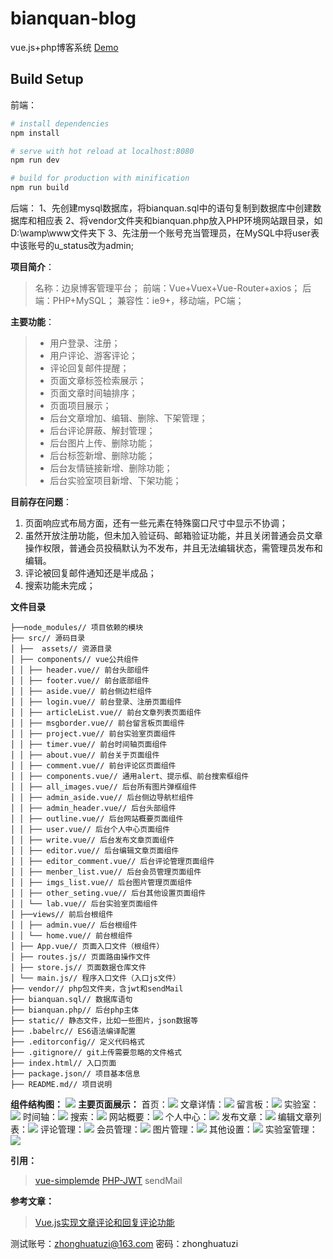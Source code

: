 # bianquan-blog
vue.js+php博客系统 [Demo](http://www.ynxnw.top)


## Build Setup
前端：
``` bash
# install dependencies
npm install

# serve with hot reload at localhost:8080
npm run dev

# build for production with minification
npm run build
```
后端：
1、先创建mysql数据库，将bianquan.sql中的语句复制到数据库中创建数据库和相应表
2、将vendor文件夹和bianquan.php放入PHP环境网站跟目录，如D:\wamp\www文件夹下
3、先注册一个账号充当管理员，在MySQL中将user表中该账号的u_status改为admin;



**项目简介**：
> 名称：边泉博客管理平台；
> 前端：Vue+Vuex+Vue-Router+axios；
> 后端：PHP+MySQL；
> 兼容性：ie9+，移动端，PC端；

**主要功能**：
> * 用户登录、注册；
> * 用户评论、游客评论；
> * 评论回复邮件提醒；
> * 页面文章标签检索展示；
> * 页面文章时间轴排序；
> * 页面项目展示；
> * 后台文章增加、编辑、删除、下架管理；
> * 后台评论屏蔽、解封管理；
> * 后台图片上传、删除功能；
> * 后台标签新增、删除功能；
> * 后台友情链接新增、删除功能；
> * 后台实验室项目新增、下架功能；

**目前存在问题**： 
1.  页面响应式布局方面，还有一些元素在特殊窗口尺寸中显示不协调；
2.  虽然开放注册功能，但未加入验证码、邮箱验证功能，并且关闭普通会员文章操作权限，普通会员投稿默认为不发布，并且无法编辑状态，需管理员发布和编辑。
3.  评论被回复邮件通知还是半成品；
4.  搜索功能未完成；


**文件目录**
```
├──node_modules// 项目依赖的模块    
├── src// 源码目录 
│ ├──  assets// 资源目录 
│ ├── components// vue公共组件
│ │ ├── header.vue// 前台头部组件
│ │ ├── footer.vue// 前台底部组件
│ │ ├── aside.vue// 前台侧边栏组件
│ │ ├── login.vue// 前台登录、注册页面组件
│ │ ├── articleList.vue// 前台文章列表页面组件
│ │ ├── msgborder.vue// 前台留言板页面组件
│ │ ├── project.vue// 前台实验室页面组件
│ │ ├── timer.vue// 前台时间轴页面组件
│ │ ├── about.vue// 前台关于页面组件
│ │ ├── comment.vue// 前台评论区页面组件
│ │ ├── components.vue// 通用alert、提示框、前台搜索框组件
│ │ ├── all_images.vue// 后台所有图片弹框组件
│ │ ├── admin_aside.vue// 后台侧边导航栏组件
│ │ ├── admin_header.vue// 后台头部组件
│ │ ├── outline.vue// 后台网站概要页面组件
│ │ ├── user.vue// 后台个人中心页面组件
│ │ ├── write.vue// 后台发布文章页面组件
│ │ ├── editor.vue// 后台编辑文章页面组件
│ │ ├── editor_comment.vue// 后台评论管理页面组件
│ │ ├── menber_list.vue// 后台会员管理页面组件
│ │ ├── imgs_list.vue// 后台图片管理页面组件
│ │ ├── other_seting.vue// 后台其他设置页面组件
│ │ └── lab.vue// 后台实验室页面组件
│ ├──views// 前后台根组件
│ │ ├── admin.vue// 后台根组件
│ │ └── home.vue// 前台根组件
│ ├── App.vue// 页面入口文件（根组件）
│ ├── routes.js// 页面路由操作文件
│ ├── store.js// 页面数据仓库文件
│ └── main.js// 程序入口文件（入口js文件）
├── vendor// php包文件夹，含jwt和sendMail
├── bianquan.sql// 数据库语句
├── bianquan.php// 后台php主体
├── static// 静态文件，比如一些图片，json数据等
├── .babelrc// ES6语法编译配置
├── .editorconfig// 定义代码格式
├── .gitignore// git上传需要忽略的文件格式
├── index.html// 入口页面
├── package.json// 项目基本信息
├── README.md// 项目说明
```
**组件结构图：**
![](http://www.ynxnw.top/static/imgs/20180405/jiegoutu.jpg)
**主要页面展示：**
首页：![](http://www.ynxnw.top/static/imgs/20180409/HOME.jpg)
文章详情：![](http://www.ynxnw.top/static/imgs/20180409/article.jpg)
留言板：![](http://www.ynxnw.top/static/imgs/20180409/MESSAGE.jpg)
实验室：![](http://www.ynxnw.top/static/imgs/20180409/PROJECT.jpg)
时间轴：![](http://www.ynxnw.top/static/imgs/20180409/SEARCH.jpg)
搜索：![](http://www.ynxnw.top/static/imgs/20180409/TIMER.jpg)
网站概要：![](http://www.ynxnw.top/static/imgs/20180406/outline.png)
个人中心：![](http://www.ynxnw.top/static/imgs/20180406/user.jpg)
发布文章：![](http://www.ynxnw.top/static/imgs/20180406/write.png)
编辑文章列表：![](http://www.ynxnw.top/static/imgs/20180406/edit.png)
评论管理：![](http://www.ynxnw.top/static/imgs/20180406/comment.png)
会员管理：![](http://www.ynxnw.top/static/imgs/20180406/member.png)
图片管理：![](http://www.ynxnw.top/static/imgs/20180406/imgs.png)
其他设置：![](http://www.ynxnw.top/static/imgs/20180406/otherseting.png)
实验室管理：![](http://www.ynxnw.top/static/imgs/20180406/lab.png)


**引用：**
> [vue-simplemde](https://github.com/gamegos/php-jwt)
> [PHP-JWT](https://packagist.org/packages/firebase/php-jwt)
> sendMail

**参考文章：**
> [Vue.js实现文章评论和回复评论功能](https://blog.csdn.net/weixin_35987513/article/details/53748707)


测试账号：zhonghuatuzi@163.com
密码：zhonghuatuzi
